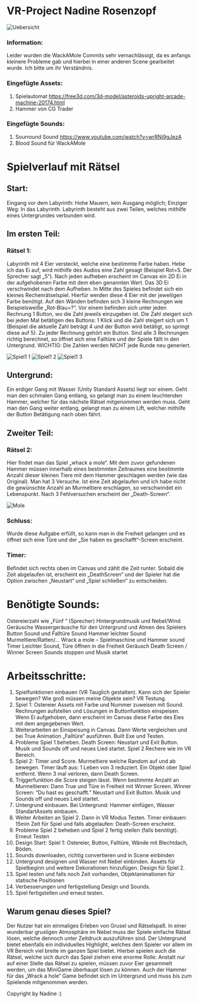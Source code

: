 # VR-Project Nadine Rosenzopf
![Uebersicht](https://user-images.githubusercontent.com/72389468/164446175-9380c068-ebab-4cfd-a22a-30196b6a0213.JPG)


### Information:
Leider wurden die WackAMole Commits sehr vernachlässigt, da es anfangs kleinere Probleme gab und hierbei in einer anderen Scene gearbeitet wurde. Ich bitte um ihr Verständnis.


### Eingefügte Assets:
1. Spielautomat https://free3d.com/3d-model/asteroids-upright-arcade-machine-20174.html 
2. Hammer von CG Trader

### Eingefügte Sounds:
1. Sourround Sound https://www.youtube.com/watch?v=wrRNj9gJezA 
2. Blood Sound für WackAMole



# Spielverlauf mit Rätsel
## Start: 
Eingang vor dem Labyrinth: Hohe Mauern, kein Ausgang möglich; Einziger Weg: In das Labyrinth.
Labyrinth besteht aus zwei Teilen, welches mithilfe eines Untergrundes verbunden wird.
## Im ersten Teil:
### Rätsel 1:
Labyrinth mit 4 Eier versteckt, welche eine bestimmte Farbe haben. Hebe ich das Ei auf, wird mithilfe des Audios eine Zahl gesagt (Beispiel Rot=5. Der Sprecher sagt „5“).
Nach jeden aufheben erscheint im Canvas ein 2D Ei in der aufgehobenen Farbe mit dem eben genannten Wert.
Das 3D Ei verschwindet nach dem Aufheben.
In Mitte des Spieles befindet sich ein kleines Rechenrätselspiel. Hierfür werden diese 4 Eier mit der jeweiligen Farbe benötigt. Auf den Wänden befinden sich 3 kleine Rechnungen wie Beispielsweiße „Rot-Blau=?“. Vor einem befinden sich unter jeden Rechnung 1 Button, wo die Zahl jeweils einzugeben ist. Die Zahl steigert sich bei jeden Mal betätigen des Buttons: 1 Klick und die Zahl steigert sich um 1 (Beispiel die aktuelle Zahl beträgt 4 und der Button wird betätigt, so springt diese auf 5). Zu jeder Rechnung gehört ein Button. Sind alle 3 Rechnungen richtig berechnet, so öffnet sich eine Falltüre und der Spiele fällt in den Untergrund. WICHTIG: Die Zahlen werden NICHT jede Runde neu generiert.

![Spiel1 1](https://user-images.githubusercontent.com/72389468/164445084-e431bc2e-37f3-4384-a692-1c218f73879d.JPG)
![Spiel1 2](https://user-images.githubusercontent.com/72389468/164445135-5c37fb3a-cf6b-4b99-ab7f-3fc9880b31cc.JPG)
![Spiel1 3](https://user-images.githubusercontent.com/72389468/164445160-70c48221-05a8-4129-a57b-dcef425cf59f.JPG)


## Untergrund:
Ein erdiger Gang mit Wasser (Unity Standard Assets) liegt vor einem. Geht man den schmalen Gang entlang, so gelangt man zu einem leuchtenden Hammer, welcher für das nächste Rätsel mitgenommen werden muss. Geht man den Gang weiter entlang, gelangt man zu einem Lift, welcher mithilfe der Button Betätigung nach oben fährt.

## Zweiter Teil:

### Rätsel 2:
Hier findet man das Spiel „whack a mole“. Mit dem zuvor gefundenen Hammer müssen innerhalb eines bestimmten Zeitraumes eine bestimmte Anzahl dieser kleinen Tiere mit dem Hammer geschlagen werden (wie das Original). Man hat 3 Versuche. Ist eine Zeit abgelaufen und ich habe nicht die gewünschte Anzahl an Murmeltiere erschlagen, so verschwindet ein Lebenspunkt. Nach 3 Fehlversuchen erscheint der „Death-Screen“.

![Mole](https://user-images.githubusercontent.com/72389468/164448619-148da3d0-cd03-49e5-bd5c-ffd5380443d4.png)

### Schluss:
Wurde diese Aufgabe erfüllt, so kann man in die Freiheit gelangen und es öffnet sich eine Türe und der „Sie haben es geschafft“-Screen erscheint.

### Timer:
Befindet sich rechts oben im Canvas und zählt die Zeit runter. Sobald die Zeit abgelaufen ist, erscheint ein „DeathScreen“ und der Spieler hat die Option zwischen „Neustart“ und „Spiel schließen“ zu entscheiden.


# Benötigte Sounds:
Ostereierzahl wie „Fünf “ (Sprecher)
Hintergrundmusik und Nebel/Wind Geräusche
Wassergeräusche für den Untergrund und Atmen des Spielers
Button Sound und Falltüre Sound
Hammer leichter Sound
Murmeltiere/Ratten/…
Wrack a mole – Spielmaschine und Hammer sound
Timer Leichter Sound, Türe öffnen in die Freiheit Geräusch
Death Screen / Winner Screen Sounds stoppen und Musik startet

# Arbeitsschritte: 
1. Spielfunktionen einbauen (VR Tauglich gestalten). Kann sich der Spieler bewegen?
Wie groß müssen meine Objekte sein? VR Testung.
2. Spiel 1: Ostereier Assets mit Farbe und Nummer zuweisen mit Sound. Rechnungen
aufstellen und Lösungen in Buttonfunktion einspeisen. Wenn Ei aufgehoben, dann erscheint
im Canvas diese Farbe des Eies mit dem angegebenen Wert.
3. Weiterarbeiten an Einspeisung in Canvas. Dann Werte vergleichen und bei True
Animation „Falltüre“ ausführen. Built Exe und Testen.
4. Probleme Spiel 1 beheben.
Death Screen: Neustart und Exit Button. Musik und Sounds off und neues Lied startet.
Spiel 2 Rechere wie im VR Bereich.
5. Spiel 2: Timer und Score. Murmeltiere welche Random auf und ab bewegen. Timer
läuft aus: 1 Leben von 3 reduziert. Ein Objekt ober Spiel entfernt. Wenn 3 mal verloren,
dann Death Screen.
6. Triggerfunktion die Score steigen lässt. Wenn bestimmte Anzahl an Murmeltieren:
Dann True und Türe in Freiheit mit Winner Screen. Winner Screen: “Du hast es geschafft.”
Neustart und Exit Button. Musik und Sounds off und neues Lied startet.
7. Untergrund einbauen. Bei Untergrund: Hammer einfügen, Wasser StandartAssets einbauen.
8. Weiter Arbeiten an Spiel 2. Dann in VR Modus Testen. Timer einbauen: 15min Zeit
für Spiel und falls abgelaufen: Death-Screen erscheint.
9. Probleme Spiel 2 beheben und Spiel 2 fertig stellen (falls benötigt). Erneut Testen
10. Design Start: Spiel 1: Ostereier, Button, Falltüre, Wände mit Blechtdach, Böden.
11. Sounds downloaden, richtig convertieren und in Scene einbinden
12. Untergrund designen und Wasser mit Nebel einbinden. Assets für Spielbeginn und
weitere Dekorationen hinzufügen. Design für Spiel 2.
13. Spiel testen und falls noch Zeit vorhanden, Objektanimationen für statische Positionen
14. Verbesserungen und fertigstellung Design und Sounds.
15. Spiel fertigstellen und erneut testen.

## Warum genau dieses Spiel?
Der Nutzer hat ein einmaliges Erleben von Grusel und Rätselspaß. In einer wunderbar grusligen Atmosphäre im Nebel muss der Spiele einfache Rätsel lösen, welche dennoch unter Zeitdruck auszuführen sind. Der Untergrund bietet ebenfalls ein individuelles Highlight, welches dem Spieler vor allem im VR Bereich viel breite im ganzen Spiel bietet. Hierbei spielen auch die Rätsel, welche sich durch das Spiel ziehen eine enorme Rolle: Anstatt nur auf einer Stelle das Rätsel zu spielen, müssen zuvor Eier gesammelt werden, um das MiniGame überhaupt lösen zu können. Auch der Hammer für das „Wrack a hole“ Game befindet sich im Untergrund und muss bis zum Spielende mitgenommen werden.


Copyright by Nadine :)
